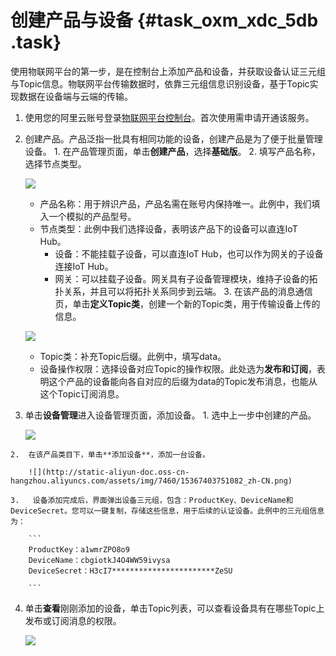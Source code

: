 # 创建产品与设备 {#task_oxm_xdc_5db .task}

使用物联网平台的第一步，是在控制台上添加产品和设备，并获取设备认证三元组与Topic信息。物联网平台传输数据时，依靠三元组信息识别设备，基于Topic实现数据在设备端与云端的传输。

1.  使用您的阿里云账号登录[物联网平台控制台](https://iot.console.aliyun.com/)。首次使用需申请开通该服务。 
2.   创建产品。产品泛指一批具有相同功能的设备，创建产品是为了便于批量管理设备。 
    1.   在产品管理页面，单击**创建产品**，选择**基础版**。 
    2.   填写产品名称，选择节点类型。 

        ![](http://static-aliyun-doc.oss-cn-hangzhou.aliyuncs.com/assets/img/7460/15367403741075_zh-CN.png)

        -   产品名称：用于辨识产品，产品名需在账号内保持唯一。此例中，我们填入一个模拟的产品型号。
        -   节点类型：此例中我们选择设备，表明该产品下的设备可以直连IoT Hub。
            -   设备：不能挂载子设备，可以直连IoT Hub，也可以作为网关的子设备连接IoT Hub。
            -   网关：可以挂载子设备。网关具有子设备管理模块，维持子设备的拓扑关系，并且可以将拓扑关系同步到云端。
    3.   在该产品的消息通信页，单击**定义Topic类**，创建一个新的Topic类，用于传输设备上传的信息。 

        ![](http://static-aliyun-doc.oss-cn-hangzhou.aliyuncs.com/assets/img/7460/15367403742116_zh-CN.png)

        -   Topic类：补充Topic后缀。此例中，填写data。
        -   设备操作权限：选择设备对应Topic的操作权限。此处选为**发布和订阅**，表明这个产品的设备能向各自对应的后缀为data的Topic发布消息，也能从这个Topic订阅消息。
3.   单击**设备管理**进入设备管理页面，添加设备。 
    1.   选中上一步中创建的产品。 

        ![](http://static-aliyun-doc.oss-cn-hangzhou.aliyuncs.com/assets/img/7460/15367403741080_zh-CN.png)

    2.  在该产品类目下，单击**添加设备**，添加一台设备。 

        ![](http://static-aliyun-doc.oss-cn-hangzhou.aliyuncs.com/assets/img/7460/15367403751082_zh-CN.png)

    3.   设备添加完成后，界面弹出设备三元组，包含：ProductKey、DeviceName和DeviceSecret。您可以一键复制，存储这些信息，用于后续的认证设备。此例中的三元组信息为： 

        ```
        ProductKey：a1wmrZPO8o9
        DeviceName：cbgiotkJ4O4WW59ivysa
        DeviceSecret：H3cI7***********************ZeSU
        
        ```

4.  单击**查看**刚刚添加的设备，单击Topic列表，可以查看设备具有在哪些Topic上发布或订阅消息的权限。 

    ![](http://static-aliyun-doc.oss-cn-hangzhou.aliyuncs.com/assets/img/7460/15367403752120_zh-CN.png)


